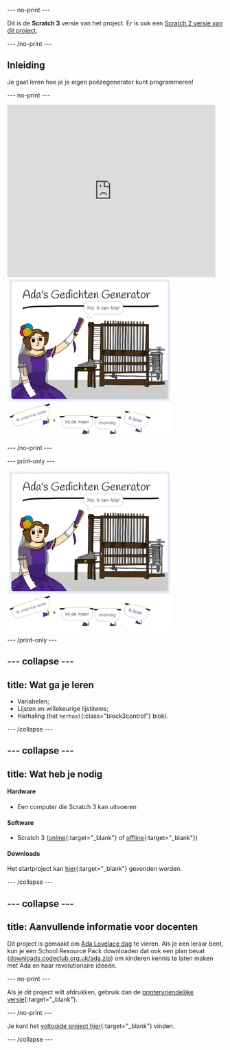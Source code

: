 --- no-print ---

Dit is de **Scratch 3** versie van het project. Er is ook een [Scratch 2 versie van dit project](https://projects.raspberrypi.org/nl-NL/projects/poetry-generator-scratch2).

--- /no-print ---

## Inleiding

Je gaat leren hoe je je eigen poëzegenerator kunt programmeren!

--- no-print ---

<div class="scratch-preview">
  <iframe allowtransparency="true" width="485" height="402" src="https://scratch.mit.edu/projects/embed/381618574/?autostart=false" frameborder="0" scrolling="no"></iframe>
  <img src="images/poetry-final.png">
</div>

--- /no-print ---

--- print-only ---

![game schermafbeelding](images/poetry-final.png)

--- /print-only ---

--- collapse ---
---
title: Wat ga je leren
---

+ Variabelen;
+ Lijsten en willekeurige lijstitems;
+ Herhaling (het `herhaal`{:class="block3control"} blok).

--- /collapse ---

--- collapse ---
---
title: Wat heb je nodig
---

#### Hardware

+ Een computer die Scratch 3 kan uitvoeren

#### Software

+ Scratch 3 ([online](http://rpf.io/scratchon){:target="_blank"} of [offline](http://rpf.io/scratchoff){:target="_blank"})

#### Downloads

Het startproject kan [hier](http://rpf.io/p/nl-NL/poetry-generator-go){:target="_blank"} gevonden worden.

--- /collapse ---

--- collapse ---
---
title: Aanvullende informatie voor docenten
---

Dit project is gemaakt om [Ada Lovelace dag](https://findingada.com) te vieren. Als je een leraar bent, kun je een School Resource Pack downloaden dat ook een plan bevat ([downloads.codeclub.org.uk/ada.zip](http://downloads.codeclub.org.uk/ada.zip)) om kinderen kennis te laten maken met Ada en haar revolutionaire ideeën.

--- no-print ---

Als je dit project wilt afdrukken, gebruik dan de [printervriendelijke versie](https://projects.raspberrypi.org/nl-NL/projects/poetry-generator/print){:target="_blank"}.

--- /no-print ---

Je kunt het [voltooide project hier](http://rpf.io/p/nl-NL/poetry-generator-get){:target="_blank"} vinden.

--- /collapse ---